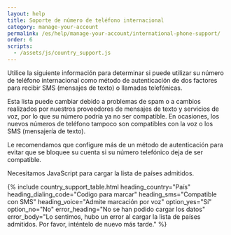 ```yaml
---
layout: help
title: Soporte de número de teléfono internacional
category: manage-your-account
permalink: /es/help/manage-your-account/international-phone-support/
order: 6
scripts:
  - /assets/js/country_support.js
---
```

Utilice la siguiente información para determinar si puede utilizar su número de teléfono internacional como método de autenticación de dos factores para recibir SMS (mensajes de texto) o llamadas telefónicas.

Esta lista puede cambiar debido a problemas de spam o a cambios realizados por nuestros proveedores de mensajes de texto y servicios de voz, por lo que su número podría ya no ser compatible. En ocasiones, los nuevos números de teléfono tampoco son compatibles con la voz o los SMS (mensajería de texto).

Le recomendamos que configure más de un método de autenticación para evitar que se bloquee su cuenta si su número telefónico deja de ser compatible.

<noscript>
  Necesitamos JavaScript para cargar la lista de países admitidos.
</noscript>

{% include country_support_table.html
           heading_country="País"
           heading_dialing_code="Codigo para marcar"
           heading_sms="Compatible con SMS"
           heading_voice="Admite marcación por voz"
           option_yes="Sí"
           option_no="No"
           error_heading="No se han podido cargar los datos"
           error_body="Lo sentimos, hubo un error al cargar la lista de países admitidos. Por favor, inténtelo de nuevo más tarde." %}

